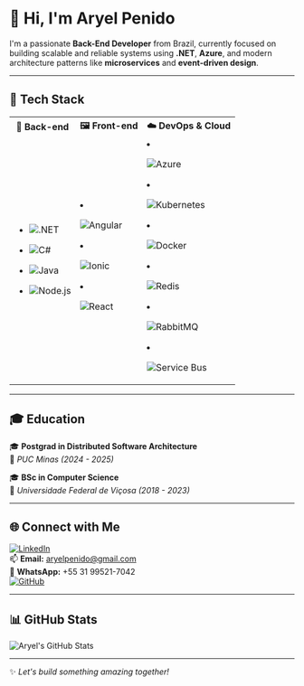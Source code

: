 # 👋 Hi, I'm Aryel Penido

I'm a passionate **Back-End Developer** from Brazil, currently focused on building scalable and reliable systems using **.NET**, **Azure**, and modern architecture patterns like **microservices** and **event-driven design**.

---

## 🚀 Tech Stack

<table>
  <tr>
    <th>🔧 Back-end</th>
    <th>🖼️ Front-end</th>
    <th>☁️ DevOps & Cloud</th>
  </tr>
  <tr>
    <td>

- ![.NET](https://img.shields.io/badge/.NET-512BD4?style=flat&logo=dotnet&logoColor=white)  
- ![C#](https://img.shields.io/badge/C%23-239120?style=flat&logo=c-sharp&logoColor=white)  
- ![Java](https://img.shields.io/badge/Java-007396?style=flat&logo=java&logoColor=white)  
- ![Node.js](https://img.shields.io/badge/Node.js-339933?style=flat&logo=nodedotjs&logoColor=white)

    </td>
    <td>

- ![Angular](https://img.shields.io/badge/Angular-DD0031?style=flat&logo=angular&logoColor=white)  
- ![Ionic](https://img.shields.io/badge/Ionic-3880FF?style=flat&logo=ionic&logoColor=white)  
- ![React](https://img.shields.io/badge/React-20232A?style=flat&logo=react&logoColor=61DAFB)

    </td>
    <td>

- ![Azure](https://img.shields.io/badge/Azure-0078D4?style=flat&logo=microsoft-azure&logoColor=white)  
- ![Kubernetes](https://img.shields.io/badge/Kubernetes-326CE5?style=flat&logo=kubernetes&logoColor=white)  
- ![Docker](https://img.shields.io/badge/Docker-2496ED?style=flat&logo=docker&logoColor=white)  
- ![Redis](https://img.shields.io/badge/Redis-DC382D?style=flat&logo=redis&logoColor=white)  
- ![RabbitMQ](https://img.shields.io/badge/RabbitMQ-FF6600?style=flat&logo=rabbitmq&logoColor=white)  
- ![Service Bus](https://img.shields.io/badge/Azure_Service_Bus-0078D4?style=flat&logo=microsoft-azure&logoColor=white)

    </td>
  </tr>
</table>

---

## 🎓 Education

🎓 **Postgrad in Distributed Software Architecture**  
📍 *PUC Minas (2024 - 2025)*

🎓 **BSc in Computer Science**  
📍 *Universidade Federal de Viçosa (2018 - 2023)*

---

## 🌐 Connect with Me

[![LinkedIn](https://img.shields.io/badge/LinkedIn-0A66C2?style=flat&logo=linkedin&logoColor=white)](https://www.linkedin.com/in/aryel-cruz)  
📫 **Email:** aryelpenido@gmail.com  
📱 **WhatsApp:** +55 31 99521-7042  
[![GitHub](https://img.shields.io/badge/GitHub-181717?style=flat&logo=github&logoColor=white)](https://github.com/AryelPenido)

---

## 📊 GitHub Stats

![Aryel's GitHub Stats](https://github-readme-stats.vercel.app/api?username=AryelPenido&show_icons=true&theme=radical&hide_border=true)  

---

✨ _Let's build something amazing together!_
